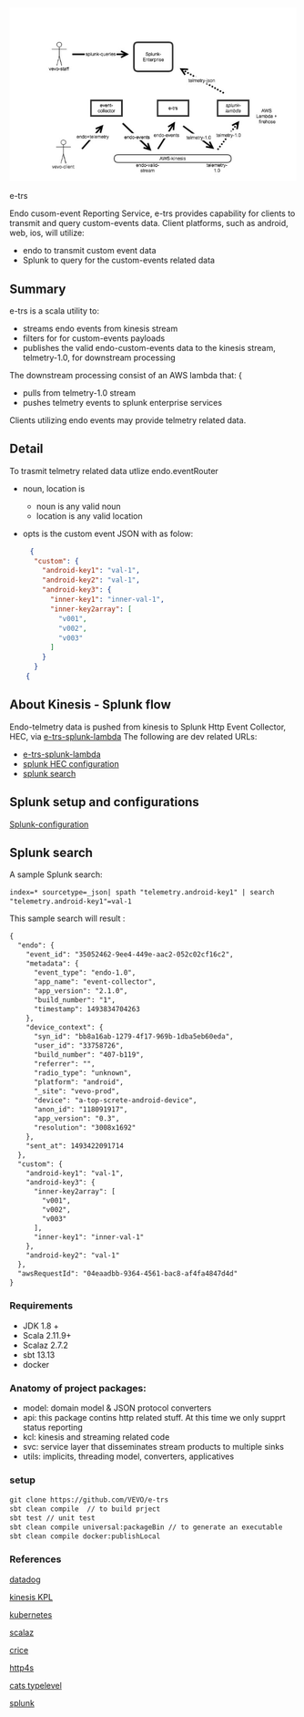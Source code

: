 ![diagram](docs/images/highlevel-diagram.jpg)

e-trs

Endo cusom-event Reporting Service, e-trs provides capability for clients to transmit and query custom-events data.  Client platforms, such as android, web, ios, will utilize: 
* endo to transmit custom event data
* Splunk to query for the custom-events related data

## Summary
e-trs is a scala utility to:
- streams endo events from kinesis stream 
- filters for for custom-events payloads
- publishes the valid endo-custom-events data to the kinesis stream, telmetry-1.0, for downstream processing

The downstream processing consist of an AWS lambda that:
    {
- pulls from telmetry-1.0 stream
- pushes telmetry events to splunk enterprise services

Clients utilizing endo events may provide telmetry related data.

## Detail

To trasmit telmetry related data utlize endo.eventRouter
- noun, location is
  - noun is any valid noun
  - location is any valid location

- opts is the custom event JSON with as folow:

```Json
     {
      "custom": {
        "android-key1": "val-1",
        "android-key2": "val-1",
        "android-key3": {
          "inner-key1": "inner-val-1",
          "inner-key2array": [
            "v001",
            "v002",
            "v003"
          ]
        }
      }
    {
```

## About Kinesis - Splunk  flow

Endo-telmetry data is pushed from kinesis to Splunk Http Event Collector,  HEC, via [e-trs-splunk-lambda](https://console.aws.amazon.com/lambda/home?region=us-east-1#/functions/e-trs-splunk-lambda?tab=code) The following are dev related URLs:

- [e-trs-splunk-lambda](https://console.aws.amazon.com/lambda/home?region=us-east-1#/functions/e-trs-splunk-lambda?tab=code)
- [splunk HEC configuration](https://prd-p-xshtn2lq6jj6.cloud.splunk.com/en-US/manager/search/http-eventcollector)
- [splunk search](https://prd-p-xshtn2lq6jj6.cloud.splunk.com/en-US/app/search/search?earliest=-15m&latest=now&q=search%20index%3D*&display.page.search.mode=verbose&dispatch.sample_ratio=1&sid=1493782334.142)


## Splunk setup and configurations
[Splunk-configuration](./splunk-setup.md)

## Splunk search
A sample Splunk search:
```
index=* sourcetype=_json| spath "telemetry.android-key1" | search "telemetry.android-key1"=val-1
```
This sample search will result :
```
{
  "endo": {
    "event_id": "35052462-9ee4-449e-aac2-052c02cf16c2",
    "metadata": {
      "event_type": "endo-1.0",
      "app_name": "event-collector",
      "app_version": "2.1.0",
      "build_number": "1",
      "timestamp": 1493834704263
    },
    "device_context": {
      "syn_id": "bb8a16ab-1279-4f17-969b-1dba5eb60eda",
      "user_id": "33758726",
      "build_number": "407-b119",
      "referrer": "",
      "radio_type": "unknown",
      "platform": "android",
      "_site": "vevo-prod",
      "device": "a-top-screte-android-device",
      "anon_id": "118091917",
      "app_version": "0.3",
      "resolution": "3008x1692"
    },
    "sent_at": 1493422091714
  },
  "custom": {
    "android-key1": "val-1",
    "android-key3": {
      "inner-key2array": [
        "v001",
        "v002",
        "v003"
      ],
      "inner-key1": "inner-val-1"
    },
    "android-key2": "val-1"
  },
  "awsRequestId": "04eaadbb-9364-4561-bac8-af4fa4847d4d"
}
```
### Requirements
* JDK 1.8 +
* Scala 2.11.9+
* Scalaz 2.7.2
* sbt 13.13
* docker

### Anatomy of project packages:

- model: domain model & JSON protocol converters
- api: this package contins http related stuff. At this time we only supprt status reporting
- kcl:  kinesis and streaming related code
- svc: service layer that disseminates stream products to multiple sinks
- utils: implicits, threading model, converters, applicatives

### setup
```
git clone https://github.com/VEVO/e-trs
sbt clean compile  // to build prject
sbt test // unit test
sbt clean compile universal:packageBin // to generate an executable
sbt clean compile docker:publishLocal
```

### References

[datadog](http://docs.datadoghq.com/api/#metrics-post)

[kinesis KPL](http://docs.aws.amazon.com/streams/latest/dev/kinesis-kpl-config.html)

[kubernetes](http://docs.aws.amazon.com/streams/latest/dev/kinesis-kpl-config.html)

[scalaz](https://github.com/scalaz/scalaz)

[crice](https://circe.github.io/circe/)

[http4s](https://github.com/http4s/http4s)

[cats typelevel](http://typelevel.org/cats/)

[splunk](http://docs.splunk.com/Documentation)
